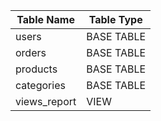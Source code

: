 | Table Name   | Table Type    |
|--------------|---------------|
| users        | BASE TABLE    |
| orders       | BASE TABLE    |
| products     | BASE TABLE    |
| categories   | BASE TABLE    |
| views_report | VIEW          |

